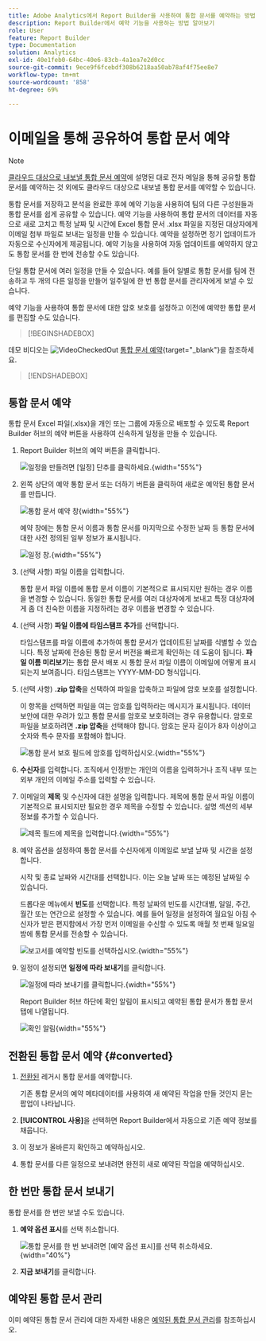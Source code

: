 ```yaml
---
title: Adobe Analytics에서 Report Builder을 사용하여 통합 문서를 예약하는 방법
description: Report Builder에서 예약 기능을 사용하는 방법 알아보기
role: User
feature: Report Builder
type: Documentation
solution: Analytics
exl-id: 40e1feb0-64bc-40e6-83cb-4a1ea7e2d0cc
source-git-commit: 9ece9f6fcebdf308b6218aa50ab78af4f75ee8e7
workflow-type: tm+mt
source-wordcount: '858'
ht-degree: 69%

---
```


# 이메일을 통해 공유하여 통합 문서 예약

>[!NOTE]
>
>[클라우드 대상으로 내보낼 통합 문서 예약](/help/analyze/report-builder/report-builder-export.md)에 설명된 대로 전자 메일을 통해 공유할 통합 문서를 예약하는 것 외에도 클라우드 대상으로 내보낼 통합 문서를 예약할 수 있습니다.

통합 문서를 저장하고 분석을 완료한 후에 예약 기능을 사용하여 팀의 다른 구성원들과 통합 문서를 쉽게 공유할 수 있습니다. 예약 기능을 사용하여 통합 문서의 데이터를 자동으로 새로 고치고 특정 날짜 및 시간에 Excel 통합 문서 .xlsx 파일을 지정된 대상자에게 이메일 첨부 파일로 보내는 일정을 만들 수 있습니다. 예약을 설정하면 정기 업데이트가 자동으로 수신자에게 제공됩니다. 예약 기능을 사용하여 자동 업데이트를 예약하지 않고도 통합 문서를 한 번에 전송할 수도 있습니다.

단일 통합 문서에 여러 일정을 만들 수 있습니다. 예를 들어 일별로 통합 문서를 팀에 전송하고 두 개의 다른 일정을 만들어 일주일에 한 번 통합 문서를 관리자에게 보낼 수 있습니다.

예약 기능을 사용하여 통합 문서에 대한 암호 보호를 설정하고 이전에 예약한 통합 문서를 편집할 수도 있습니다.


>[!BEGINSHADEBOX]

데모 비디오는 ![VideoCheckedOut](/help/assets/icons/VideoCheckedOut.svg) [통합 문서 예약](https://video.tv.adobe.com/v/3413079?quality=12&learn=on){target="_blank"}을 참조하세요.

>[!ENDSHADEBOX]


## 통합 문서 예약

통합 문서 Excel 파일(.xlsx)을 개인 또는 그룹에 자동으로 배포할 수 있도록 Report Builder 허브의 예약 버튼을 사용하여 신속하게 일정을 만들 수 있습니다.

1. Report Builder 허브의 예약 버튼을 클릭합니다.

   ![일정을 만들려면 [일정] 단추를 클릭하세요.](./assets/schedule-button.png){width="55%"}

1. 왼쪽 상단의 예약 통합 문서 또는 더하기 버튼을 클릭하여 새로운 예약된 통합 문서를 만듭니다.

   ![통합 문서 예약 창](./assets/schedule-workbook.png){width="55%"}

   예약 창에는 통합 문서 이름과 통합 문서를 마지막으로 수정한 날짜 등 통합 문서에 대한 사전 정의된 일부 정보가 표시됩니다.

   ![일정 창.](./assets/schedule-pane.png){width="55%"}

1. (선택 사항) 파일 이름을 입력합니다.

   통합 문서 파일 이름에 통합 문서 이름이 기본적으로 표시되지만 원하는 경우 이름을 변경할 수 있습니다. 동일한 통합 문서를 여러 대상자에게 보내고 특정 대상자에게 좀 더 친숙한 이름을 지정하려는 경우 이름을 변경할 수 있습니다.

1. (선택 사항) **파일 이름에 타임스탬프 추가**&#x200B;를 선택합니다.

   타임스탬프를 파일 이름에 추가하여 통합 문서가 업데이트된 날짜를 식별할 수 있습니다. 특정 날짜에 전송된 통합 문서 버전을 빠르게 확인하는 데 도움이 됩니다. **파일 이름 미리보기**&#x200B;는 통합 문서 배포 시 통합 문서 파일 이름이 이메일에 어떻게 표시되는지 보여줍니다. 타임스탬프는 YYYY-MM-DD 형식입니다.

1. (선택 사항) **.zip 압축**&#x200B;을 선택하여 파일을 압축하고 파일에 암호 보호를 설정합니다.

   이 항목을 선택하면 파일을 여는 암호를 입력하라는 메시지가 표시됩니다. 데이터 보안에 대한 우려가 있고 통합 문서를 암호로 보호하려는 경우 유용합니다. 암호로 파일을 보호하려면 **.zip 압축**&#x200B;을 선택해야 합니다. 암호는 문자 길이가 8자 이상이고 숫자와 특수 문자를 포함해야 합니다.

   ![통합 문서 보호 필드에 암호를 입력하십시오.](./assets/zip-compression.png){width="55%"}

1. **수신자**&#x200B;를 입력합니다. 조직에서 인정받는 개인의 이름을 입력하거나 조직 내부 또는 외부 개인의 이메일 주소를 입력할 수 있습니다.

1. 이메일의 **제목** 및 수신자에 대한 설명을 입력합니다. 제목에 통합 문서 파일 이름이 기본적으로 표시되지만 필요한 경우 제목을 수정할 수 있습니다. 설명 섹션의 세부 정보를 추가할 수 있습니다.

   ![제목 필드에 제목을 입력합니다.](./assets/recipients-subject.png){width="55%"}

1. 예약 옵션을 설정하여 통합 문서를 수신자에게 이메일로 보낼 날짜 및 시간을 설정합니다.

   시작 및 종료 날짜와 시간대를 선택합니다. 이는 오늘 날짜 또는 예정된 날짜일 수 있습니다.

   드롭다운 메뉴에서 **빈도**&#x200B;를 선택합니다. 특정 날짜의 빈도를 시간대별, 일일, 주간, 월간 또는 연간으로 설정할 수 있습니다. 예를 들어 일정을 설정하여 월요일 아침 수신자가 받은 편지함에서 가장 먼저 이메일을 수신할 수 있도록 매월 첫 번째 일요일 밤에 통합 문서를 전송할 수 있습니다.

   ![보고서를 예약할 빈도를 선택하십시오.](./assets/frequency.png){width="55%"}

1. 일정이 설정되면 **일정에 따라 보내기**&#x200B;를 클릭합니다.

   ![일정에 따라 보내기를 클릭합니다.](./assets/send-on-schedule.png){width="55%"}

   Report Builder 허브 하단에 확인 알림이 표시되고 예약된 통합 문서가 통합 문서 탭에 나열됩니다.

   ![확인 알림](./assets/confirmation-toast.png){width="55%"}

## 전환된 통합 문서 예약 {#converted}

1. [전환된](/help/analyze/report-builder/convert-workbooks.md) 레거시 통합 문서를 예약합니다.

   기존 통합 문서의 예약 메타데이터를 사용하여 새 예약된 작업을 만들 것인지 묻는 팝업이 나타납니다.

1. **[!UICONTROL 사용]**&#x200B;을 선택하면 Report Builder에서 자동으로 기존 예약 정보를 채웁니다.

1. 이 정보가 올바른지 확인하고 예약하십시오.

1. 통합 문서를 다른 일정으로 보내려면 완전히 새로 예약된 작업을 예약하십시오.


## 한 번만 통합 문서 보내기

통합 문서를 한 번만 보낼 수도 있습니다.

1. **예약 옵션 표시**&#x200B;를 선택 취소합니다.

   ![통합 문서를 한 번 보내려면 [예약 옵션 표시]를 선택 취소하세요.](./assets/send-now.png){width="40%"}

1. **지금 보내기**&#x200B;를 클릭합니다.

## 예약된 통합 문서 관리

이미 예약된 통합 문서 관리에 대한 자세한 내용은 [예약된 통합 문서 관리](/help/analyze/report-builder/manage-schedules-reportbuilder.md)를 참조하십시오.
